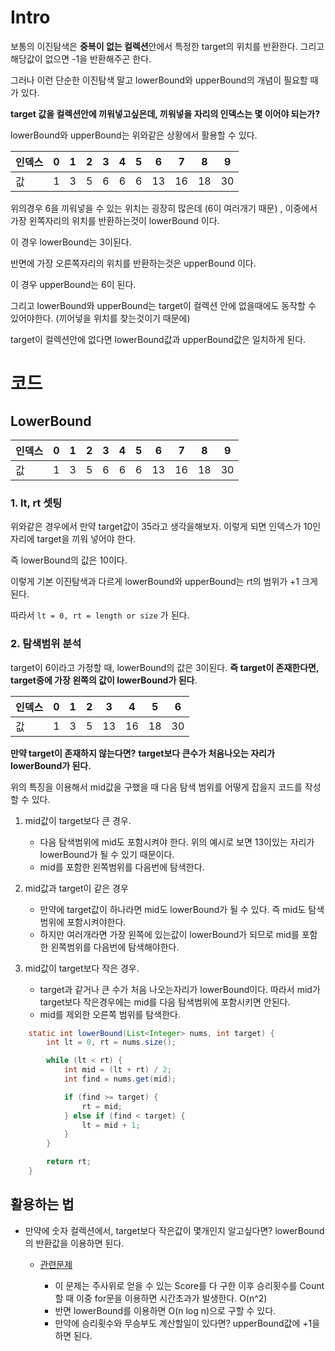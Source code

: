 # Intro

보통의 이진탐색은 **중복이 없는 컬렉션**안에서 특정한 target의 위치를 반환한다. 그리고 해당값이 없으면 -1을 반환해주곤 한다.

그러나 이런 단순한 이진탐색 말고 lowerBound와 upperBound의 개념이 필요할 때가 있다.

**target 값을 컬렉션안에 끼워넣고싶은데, 끼워넣을 자리의 인덱스는 몇 이어야 되는가?**

lowerBound와 upperBound는 위와같은 상황에서 활용할 수 있다.

인덱스 | 0 | 1 | 2 | 3 | 4 | 5 |  6 |  7 |  8 |  9 
|--|--|--|--|--|--|--|--|--|--|--|
값 | 1 | 3 | 5 | 6 | 6 | 6 | 13 | 16 | 18 | 30

위의경우 6을 끼워넣을 수 있는 위치는 굉장히 많은데 (6이 여러개기 때문) , 이중에서 가장 왼쪽자리의 위치를 반환하는것이 lowerBound 이다.

이 경우 lowerBound는 3이된다.

반면에 가장 오른쪽자리의 위치를 반환하는것은 upperBound 이다.

이 경우 upperBound는 6이 된다.

그리고 lowerBound와 upperBound는 target이 컬렉션 안에 없을때에도 동작할 수 있어야한다. (끼어넣을 위치를 찾는것이기 때문에)

target이 컬렉션안에 없다면 lowerBound값과 upperBound값은 일치하게 된다.

# 코드

## LowerBound

인덱스 | 0 | 1 | 2 | 3 | 4 | 5 |  6 |  7 |  8 |  9 
|--|--|--|--|--|--|--|--|--|--|--|
값 | 1 | 3 | 5 | 6 | 6 | 6 | 13 | 16 | 18 | 30

### 1. lt, rt 셋팅

위와같은 경우에서 만약 target값이 35라고 생각을해보자. 이렇게 되면 인덱스가 10인자리에 target을 끼워 넣어야 한다.

즉 lowerBound의 값은 10이다.

이렇게 기본 이진탐색과 다르게 lowerBound와 upperBound는 rt의 범위가 +1 크게된다.

따라서 `lt = 0, rt = length or size` 가 된다.

### 2. 탐색범위 분석

target이 6이라고 가정할 때, lowerBound의 값은 3이된다. **즉 target이 존재한다면, target중에 가장 왼쪽의 값이 lowerBound가 된다**.

인덱스 | 0 | 1 | 2 | 3 | 4 | 5 |  6 |
|--|--|--|--|--|--|--|--|
값 | 1 | 3 | 5 | 13 | 16 | 18 | 30

**만약 target이 존재하지 않는다면?** **target보다 큰수가 처음나오는 자리가 lowerBound가 된다.**

위의 특징을 이용해서 mid값을 구했을 때 다음 탐색 범위를 어떻게 잡을지 코드를 작성할 수 있다.


1. mid값이 target보다 큰 경우.

   - 다음 탐색범위에 mid도 포함시켜야 한다. 위의 예시로 보면 13이있는 자리가 lowerBound가 될 수 있기 때문이다.
   - mid를 포함한 왼쪽범위를 다음번에 탐색한다.

2. mid값과 target이 같은 경우

   - 만약에 target값이 하나라면 mid도 lowerBound가 될 수 있다. 즉 mid도 탐색범위에 포함시켜야한다.
   - 하지만 여러개라면 가장 왼쪽에 있는값이 lowerBound가 되므로 mid를 포함한 왼쪽범위를 다음번에 탐색해야한다.

3. mid값이 target보다 작은 경우.

   - target과 같거나 큰 수가 처음 나오는자리가 lowerBound이다. 따라서 mid가 target보다 작은경우에는 mid를 다음 탐색범위에 포함시키면 안된다.
   - mid를 제외한 오른쪽 범위를 탐색한다.

    
```java
    static int lowerBound(List<Integer> nums, int target) {
        int lt = 0, rt = nums.size();

        while (lt < rt) {
            int mid = (lt + rt) / 2;
            int find = nums.get(mid);

            if (find >= target) {
                rt = mid;
            } else if (find < target) {
                lt = mid + 1;
            }
        }

        return rt;
    }


```






## 활용하는 법

- 만약에 숫자 컬렉션에서, target보다 작은값이 몇개인지 알고싶다면? lowerBound의 반환값을 이용하면 된다.

  - [관련문제](https://school.programmers.co.kr/learn/courses/30/lessons/258709)
  
    - 이 문제는 주사위로 얻을 수 있는 Score를 다 구한 이후 승리횟수를 Count할 때 이중 for문을 이용하면 시간초과가 발생한다. O(n^2)
    - 반면 lowerBound를 이용하면 O(n log n)으로 구할 수 있다.
    - 만약에 승리횟수와 무승부도 계산할일이 있다면? upperBound값에 +1을 하면 된다.
